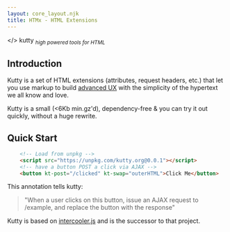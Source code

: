 ```yaml
---
layout: core_layout.njk
title: HTMx - HTML Extensions
---
```


<div class="dark-hero">
  <span class="logo dark" kt-add-class="settle">&lt;<a>/</a>&gt; k<a>u</a>tty</span>
  <sub><i>high powered tools for HTML</i></sub>
</div>

<div class="c">

## Introduction

Kutty is a set of HTML extensions (attributes, request headers, etc.) that let you use markup to build 
[advanced UX](/demo) with the simplicity of the hypertext we all know and love. 

Kutty is a small (<6Kb min.gz'd), dependency-free & you can try it out quickly, without a huge rewrite.

## Quick Start

``` html
    <!-- Load from unpkg -->
    <script src="https://unpkg.com/kutty.org@0.0.1"></script>
    <!-- have a button POST a click via AJAX -->
    <button kt-post="/clicked" kt-swap="outerHTML">Click Me</button>
```

This annotation tells kutty:

> "When a user clicks on this button, issue an AJAX request to /example, and replace the button with the response"

Kutty is based on [intercooler.js](http://intercoolerjs.org) and is the successor to that project.

</div>